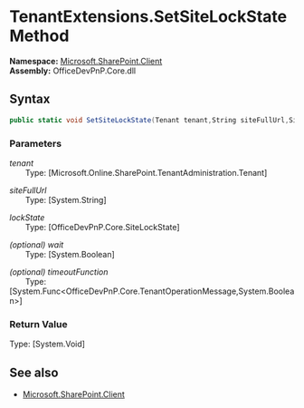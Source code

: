 # TenantExtensions.SetSiteLockState Method  
**Namespace:** [Microsoft.SharePoint.Client](Microsoft.SharePoint.Client.md)  
**Assembly:** OfficeDevPnP.Core.dll  
## Syntax
```C#
public static void SetSiteLockState(Tenant tenant,String siteFullUrl,SiteLockState lockState,Boolean wait,Func<TenantOperationMessage, Boolean> timeoutFunction)
```
### Parameters
*tenant*  
&emsp;&emsp;Type: [Microsoft.Online.SharePoint.TenantAdministration.Tenant] 
&emsp;&emsp;  
  
*siteFullUrl*  
&emsp;&emsp;Type: [System.String] 
&emsp;&emsp;  
  
*lockState*  
&emsp;&emsp;Type: [OfficeDevPnP.Core.SiteLockState] 
&emsp;&emsp;  
  
*(optional) wait*  
&emsp;&emsp;Type: [System.Boolean] 
&emsp;&emsp;  
  
*(optional) timeoutFunction*  
&emsp;&emsp;Type: [System.Func<OfficeDevPnP.Core.TenantOperationMessage,System.Boolean>] 
&emsp;&emsp;  
  
### Return Value
Type: [System.Void]  

## See also
- [Microsoft.SharePoint.Client](Microsoft.SharePoint.Client.md)

